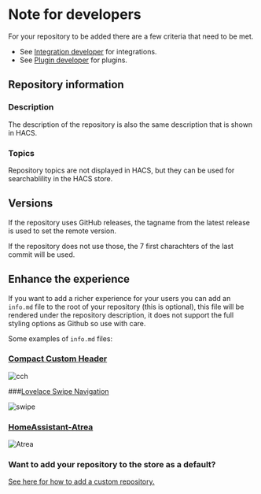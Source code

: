 # Note for developers

For your repository to be added there are a few criteria that need to be met.

- See [Integration developer](../intgegration) for integrations.
- See [Plugin developer](../plugin) for plugins.

## Repository information

### Description

The description of the repository is also the same description that is shown in HACS.

### Topics

Repository topics are not displayed in HACS, but they can be used for searchablility in the HACS store.

## Versions

If the repository uses GitHub releases, the tagname from the latest release is used to set the remote version.

If the repository does not use those, the 7 first charachters of the last commit will be used.

## Enhance the experience

If you want to add a richer experience for your users you can add an `info.md` file to the root of your repository (this is optional), this file will be rendered under the repository description, it does not support the full styling options as Github so use with care.

Some examples of `info.md` files:

### [Compact Custom Header](https://github.com/maykar/compact-custom-header/blob/1.0.4b9/info.md)

  ![cch](../../images/info_cch.PNG)

###[Lovelace Swipe Navigation](https://github.com/maykar/lovelace-swipe-navigation/blob/1.2.0/info.md)

![swipe](../../images/info_swipe.PNG)

### [HomeAssistant-Atrea](https://github.com/JurajNyiri/HomeAssistant-Atrea/blob/2.1/info.md)  

![Atrea](../../images/info_atrea.PNG)


### Want to add your repository to the store as a default?

[See here for how to add a custom repository.](../include_default_repositories)